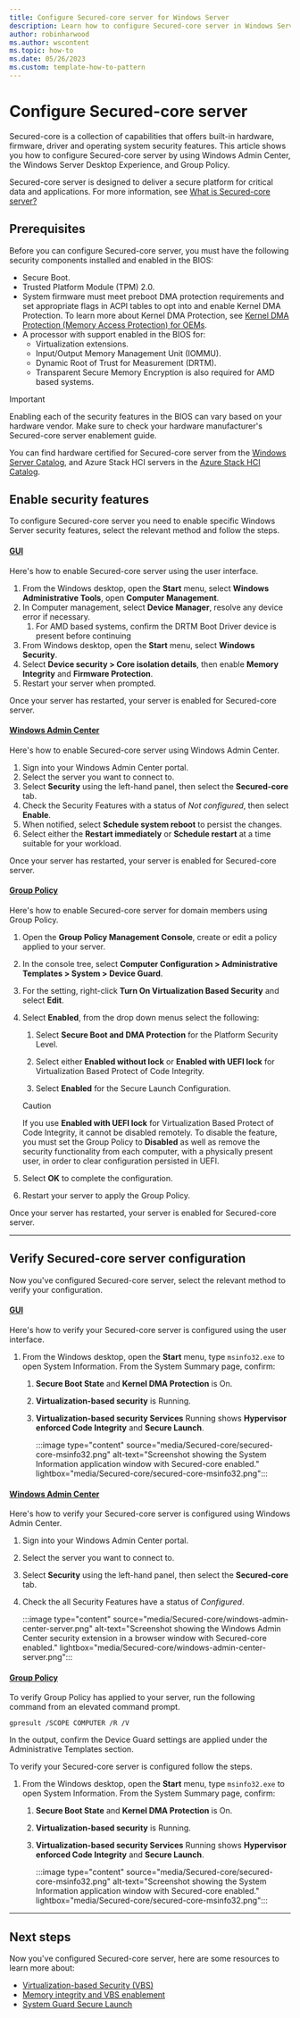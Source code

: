 ```yaml
---
title: Configure Secured-core server for Windows Server
description: Learn how to configure Secured-core server in Windows Server using the Windows Security app, Group Policy and Windows Admin Center.
author: robinharwood
ms.author: wscontent
ms.topic: how-to
ms.date: 05/26/2023
ms.custom: template-how-to-pattern
---
```


# Configure Secured-core server

Secured-core is a collection of capabilities that offers built-in hardware, firmware, driver and
operating system security features. This article shows you how to configure Secured-core server by
using Windows Admin Center, the Windows Server Desktop Experience, and Group Policy.

Secured-core server is designed to deliver a secure platform for critical data and applications. For
more information, see [What is Secured-core server?](../security/secured-core-server.md)

## Prerequisites

Before you can configure Secured-core server, you must have the following security components
installed and enabled in the BIOS:

- Secure Boot.
- Trusted Platform Module (TPM) 2.0.
- System firmware must meet preboot DMA protection requirements and set appropriate flags in ACPI
  tables to opt into and enable Kernel DMA Protection. To learn more about Kernel DMA Protection,
  see
  [Kernel DMA Protection (Memory Access Protection) for OEMs](/windows-hardware/design/device-experiences/oem-kernel-dma-protection).
- A processor with support enabled in the BIOS for:
  - Virtualization extensions.
  - Input/Output Memory Management Unit (IOMMU).
  - Dynamic Root of Trust for Measurement (DRTM).
  - Transparent Secure Memory Encryption is also required for AMD based systems.

> [!IMPORTANT]
> Enabling each of the security features in the BIOS can vary based on your hardware vendor. Make
> sure to check your hardware manufacturer's Secured-core server enablement guide.

You can find hardware certified for Secured-core server from the 
[Windows Server Catalog](https://www.windowsservercatalog.com/), and Azure Stack HCI servers in the
[Azure Stack HCI Catalog](https://hcicatalog.azurewebsites.net/#/catalog?FeatureSupported=securedCoreServer).

## Enable security features

To configure Secured-core server you need to enable specific Windows Server security features,
select the relevant method and follow the steps.

#### [GUI](#tab/gui)

Here's how to enable Secured-core server using the user interface.

1. From the Windows desktop, open the **Start** menu, select **Windows Administrative Tools**, open
   **Computer Management**.
1. In Computer management, select **Device Manager**, resolve any device error if necessary.
   1. For AMD based systems, confirm the DRTM Boot Driver device is present before continuing
1. From Windows desktop, open the **Start** menu, select **Windows Security**.
1. Select **Device security > Core isolation details**, then enable **Memory Integrity** and
   **Firmware Protection**.
1. Restart your server when prompted.

Once your server has restarted, your server is enabled for Secured-core server.

#### [Windows Admin Center](#tab/WAC)

Here's how to enable Secured-core server using Windows Admin Center.

1. Sign into your Windows Admin Center portal.
1. Select the server you want to connect to.
1. Select **Security** using the left-hand panel, then select the **Secured-core** tab.
1. Check the Security Features with a status of _Not configured_, then select **Enable**.
1. When notified, select **Schedule system reboot** to persist the changes.
1. Select either the **Restart immediately** or **Schedule restart** at a time suitable for your
   workload.

Once your server has restarted, your server is enabled for Secured-core server.

#### [Group Policy](#tab/group-policy)

Here's how to enable Secured-core server for domain members using Group Policy.

1. Open the **Group Policy Management Console**, create or edit a policy applied to your server.

1. In the console tree, select **Computer Configuration > Administrative Templates > System >
    Device Guard**.

1. For the setting, right-click **Turn On Virtualization Based Security** and select **Edit**.

1. Select **Enabled**, from the drop down menus select the following:

   1. Select **Secure Boot and DMA Protection** for the Platform Security Level.

   1. Select either **Enabled without lock** or  **Enabled with UEFI lock** for Virtualization Based Protect of Code Integrity.

   1. Select **Enabled** for the Secure Launch Configuration.

   > [!CAUTION]
   > If you use **Enabled with UEFI lock** for Virtualization Based Protect of Code Integrity, it
   > cannot be disabled remotely. To disable the feature, you must set the Group Policy to **Disabled**
   > as well as remove the security functionality from each computer, with a physically present user,
   > in order to clear configuration persisted in UEFI.

1. Select **OK** to complete the configuration.

1. Restart your server to apply the Group Policy.

Once your server has restarted, your server is enabled for Secured-core server.

---

## Verify Secured-core server configuration

Now you've configured Secured-core server, select the relevant method to verify your configuration.

#### [GUI](#tab/gui)

Here's how to verify your Secured-core server is configured using the user interface.

1. From the Windows desktop, open the **Start** menu, type `msinfo32.exe` to open System
   Information. From the System Summary page, confirm:
    1. **Secure Boot State** and **Kernel DMA Protection** is On.
    1. **Virtualization-based security** is Running.
    1. **Virtualization-based security Services** Running shows **Hypervisor enforced Code
       Integrity** and **Secure Launch**.

       :::image type="content" source="media/Secured-core/secured-core-msinfo32.png" alt-text="Screenshot showing the System Information application window with Secured-core enabled." lightbox="media/Secured-core/secured-core-msinfo32.png":::

#### [Windows Admin Center](#tab/WAC)

Here's how to verify your Secured-core server is configured using Windows Admin Center.

1. Sign into your Windows Admin Center portal.
1. Select the server you want to connect to.
1. Select **Security** using the left-hand panel, then select the **Secured-core** tab.
1. Check the all Security Features have a status of _Configured_.

   :::image type="content" source="media/Secured-core/windows-admin-center-server.png" alt-text="Screenshot showing the Windows Admin Center security extension in a browser window with Secured-core enabled." lightbox="media/Secured-core/windows-admin-center-server.png":::

#### [Group Policy](#tab/group-policy)

To verify Group Policy has applied to your server, run the following command from an elevated command prompt.

```cli
gpresult /SCOPE COMPUTER /R /V
```

In the output, confirm the Device Guard settings are applied under the Administrative Templates section.

To verify your Secured-core server is configured follow the steps.

1. From the Windows desktop, open the **Start** menu, type `msinfo32.exe` to open System
   Information. From the System Summary page, confirm:
    1. **Secure Boot State** and **Kernel DMA Protection** is On.
    1. **Virtualization-based security** is Running.
    1. **Virtualization-based security Services** Running shows **Hypervisor enforced Code
       Integrity** and **Secure Launch**.

       :::image type="content" source="media/Secured-core/secured-core-msinfo32.png" alt-text="Screenshot showing the System Information application window with Secured-core enabled." lightbox="media/Secured-core/secured-core-msinfo32.png":::

---

## Next steps

Now you've configured Secured-core server, here are some resources to learn more about:

- [Virtualization-based Security (VBS)](/windows-hardware/design/device-experiences/oem-vbs)
- [Memory integrity and VBS enablement](/windows-hardware/design/device-experiences/oem-hvci-enablement)
- [System Guard Secure Launch](/windows/security/threat-protection/windows-defender-system-guard/system-guard-secure-launch-and-smm-protection)
